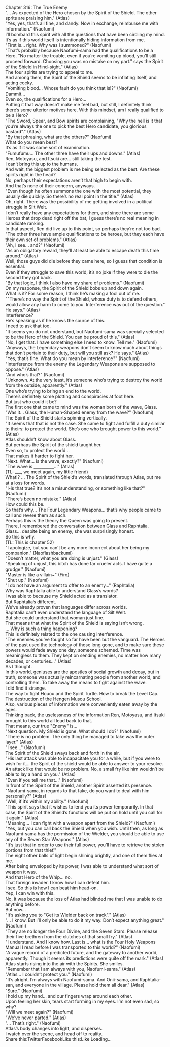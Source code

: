 <br/>
Chapter 316: The True Enemy<br/>
"… As expected of the Hero chosen by the Spirit of the Shield. The other sprits are praising him." (Atlas)<br/>
"Yes, yes, that’s all fine, and dandy. Now in exchange, reimburse me with information." (Naofumi)<br/>
I’ll bombard this spirit with all the questions that have been circling my mind.<br/>
It’s as if this world itself is intentionally hiding information from me.<br/>
"First is… right. Why was I summoned?" (Naofumi)<br/>
"That’s probably because Naofumi-sama had the qualifications to be a Hero. "No matter the trouble, even if you’re vomiting up blood, you’ll still proceed forward. Choosing you was no mistake on my part." says the Spirit of the Shield in Hind-sight." (Atlas)<br/>
The four spirits are trying to appeal to me.<br/>
And among them, the Spirit of the Shield seems to be inflating itself, and acting cocky.<br/>
"Vomiting blood… Whose fault do you think that is!?" (Naofumi)<br/>
Dammit…<br/>
Even so, the qualifications for a Hero…<br/>
Putting it that way doesn’t make me feel bad, but still, I definitely think there’s some ulterior motives here. With this mindset, am I really qualified to be a Hero?<br/>
"The Sword, Spear, and Bow spirits are complaining, "Why the hell is it that you’re always the one to pick the best Hero candidate, you glorious bastard"." (Atlas)<br/>
"By that phrasing, what are the others?" (Naofumi)<br/>
What do you mean best?<br/>
It’s as if it was some sort of examination.<br/>
"Fumufumu… The other three have their ups and downs." (Atlas)<br/>
Ren, Motoyasu, and Itsuki are… still taking the test.<br/>
I can’t bring this up to the humans.<br/>
And wait, the biggest problem is me being selected as the best. Are these spirits right in the head?<br/>
No, perhaps their expectations aren’t that high to begin with.<br/>
And that’s none of their concern, anyways.<br/>
"Even though he often summons the one with the most potential, they usually die quickly. So there’s no real point in the title." (Atlas)<br/>
Oh, right. There was the possibility of me getting involved in a political struggle in Silt Welt.<br/>
I don’t really have any expectations for them, and since there are some Heroes that drop dead right off the bat, I guess there’s no real meaning in candidate ranking.<br/>
In that aspect, Ren did live up to this point, so perhaps they’re not too bad.<br/>
"The other three have ample qualifications to be heroes, but they each have their own set of problems." (Atlas)<br/>
"Ah, I see… and?" (Naofumi)<br/>
"As an obligatory reward, they’ll at least be able to escape death this time around." (Atlas)<br/>
Well, those guys did die before they came here, so I guess that condition is essential.<br/>
Even if they struggle to save this world, it’s no joke if they were to die the second they got back.<br/>
"By that logic, I think I also have my share of problems." (Naofumi)<br/>
On my response, the Spirit of the Shield bobs up and down again.<br/>
What is it? For some reason, I think he’s making a fool out of me.<br/>
""There’s no way the Spirit of the Shield, whose duty is to defend others, would allow any harm to come to you. Interference was out of the question." He says." (Atlas)<br/>
Interference?<br/>
He’s speaking as if he knows the source of this.<br/>
I need to ask that too.<br/>
"It seems you do not understand, but Naofumi-sama was specially selected to be the Hero of the Shield. You can be proud of this." (Atlas)<br/>
"No, I get that. I have something else I need to know. Tell me." (Naofumi)<br/>
"Anyways, the Legendary weapons don’t seem to know much about things that don’t pertain to their duty, but will you still ask? He says." (Atlas)<br/>
"Yes, that’s fine. What do you mean by interference?" (Naofumi)<br/>
"Interference from the enemy the Legendary Weapons are supposed to oppose." (Atlas)<br/>
"And who’s that?" (Naofumi)<br/>
"Unknown. At the very least, it’s someone who’s trying to destroy the world from the outside, apparently." (Atlas)<br/>
One who’s trying to bring an end to the world.<br/>
There’s definitely some plotting and conspiracies at foot here.<br/>
But just who could it be?<br/>
The first one that came to mind was the woman born of the wave, Glass.<br/>
"Was it… Glass, the Human-Shaped enemy from the wave?" (Naofumi)<br/>
The Spirit of the Shield starts spinning vertically.<br/>
"It seems that that is not the case. She came to fight and fulfill a duty similar to theirs: to protect the world. She’s one who brought power to this world." (Atlas)<br/>
Atlas shouldn’t know about Glass.<br/>
But perhaps the Spirit of the shield taught her.<br/>
Even so, to protect the world…<br/>
That makes it harder to fight her.<br/>
"Next. What… is the wave, exactly?" (Naofumi)<br/>
"The wave is __________…" (Atlas)<br/>
(TL: ___, we meet again, my little friend)<br/>
What!? … The Spirit of the Shield’s words, translated through Atlas, put me at a loss for words.<br/>
"I-is that true? It’s not a misunderstanding, or something like that?" (Naofumi)<br/>
"There’s been no mistake." (Atlas)<br/>
How could this be.<br/>
So that’s why… The Four Legendary Weapons… that’s why people came to call and revere them as such.<br/>
Perhaps this is the theory the Queen was going to present.<br/>
There, I remembered the conversation between Glass and Raphtalia.<br/>
Glass… despite being an enemy, she was surprisingly honest.<br/>
So this is why.<br/>
(TL: This is chapter 52)<br/>
"I apologize, but you can’t be any more incorrect about her being my companion." (Naoflashbackumi)<br/>
"Doesn’t matter, what you are doing is unjust." (Glass)<br/>
"Speaking of unjust, this bitch has done far crueler acts. I have quite a grudge." (Naofumi)<br/>
"Master is like a villain~" (Firo)<br/>
"Shut up." (Naofumi)<br/>
"I do not have an argument to offer to an enemy…" (Raphtalia)<br/>
Why was Raphtalia able to understand Glass’s words?<br/>
I was able to because my Shield acted as a translator.<br/>
But Raphtalia’s different.<br/>
We’ve already proven that languages differ across worlds.<br/>
Raphtalia can’t even understand the language of Silt Welt.<br/>
But she could understand that woman just fine.<br/>
That means that what the Spirit of the Shield is saying isn’t wrong.<br/>
… Why is such a thing happening?<br/>
This is definitely related to the one causing interference.<br/>
"The enemies you’ve fought so far have been but the vanguard. The Heroes of the past used the technology of those long gone, and to make sure these powers would fade away one day, someone schemed. Time was meaningless to them. They kept on sending enemies, no matter how many decades, or centuries…" (Atlas)<br/>
As I thought.<br/>
In this world, geniuses are the apostles of social growth and decay, but in truth, someone was actually reincarnating people from another world, and controlling them. To take away the means to fight against the wave.<br/>
I did find it strange.<br/>
The way to fight Houou and the Spirit Turtle. How to break the Level Cap. The destruction of the Hengen Musou School.<br/>
Also, various pieces of information were conveniently eaten away by the ages.<br/>
Thinking back, the uselessness of the information Ren, Motoyasu, and Itsuki brought to this world all lead back to that.<br/>
That means, our true "Enemy" is…<br/>
"Next question. My Shield is gone. What should I do?" (Naofumi)<br/>
"There is no problem. The only thing he managed to take was the outer layer." (Atlas)<br/>
"I see…" (Naofumi)<br/>
The Spirit of the Shield sways back and forth in the air.<br/>
"His last attack was able to incapacitate you for a while, but if you were to wish for it… the Spirit of the shield would be able to answer to your resolve. An attack like that would be no problem. No, a small fry like him wouldn’t be able to lay a hand on you." (Atlas)<br/>
"Even if you tell me that…" (Naofumi)<br/>
In front of the Spirit of the Shield, another Spirit asserted its presence.<br/>
"Naofumi-sama, in regards to that fake, do you want to deal with him personally?" (Atlas)<br/>
"Well, if it’s within my ability." (Naofumi)<br/>
"This spirit says that it wishes to lend you its power temporarily. In that case, the Spirit of the Shield’s functions will be put on hold until you call for it again." (Atlas)<br/>
"Meaning… I can fight with a weapon apart from the Shield?" (Naofumi)<br/>
"Yes, but you can call back the Shield when you wish. Until then, as long as Naofumi-sama has the permission of the Wielder, you should be able to use any of the Seven Star Weapons." (Atlas)<br/>
"It’s just that in order to use their full power, you’ll have to retrieve the stolen portions from that thief."<br/>
The eight other balls of light begin shining brightly, and one of them flies at me.<br/>
After being enveloped by its power, I was able to understand what sort of weapon it was.<br/>
And that Hero of the Whip… no.<br/>
That foreign invader. I know how I can defeat him.<br/>
I see. So this is how I can beat him head-on.<br/>
Yep, I can win with this.<br/>
No, it was because the loss of Atlas had blinded me that I was unable to do anything before.<br/>
But now…<br/>
"It’s asking you to "Get its Wielder back on track"." (Atlas)<br/>
"… I know. But I’ll only be able to do it my way. Don’t expect anything great." (Naofumi)<br/>
"They are no longer the Four Divine, and the Seven Stars. Please release their five brethren from the clutches of that small fry." (Atlas)<br/>
"I understand. And I know how. Last is… what is the Four Holy Weapons Manual I read before I was transported to this world?" (Naofumi)<br/>
"A vague record of a predicted future, and the gateway to another world, apparently. Though it seems its predictions were quite off the mark." (Atlas)<br/>
Atlas starts rising into the air with the Spirits. She smiles.<br/>
"Remember that I am always with you, Naofumi-sama." (Atlas)<br/>
"Atlas… I couldn’t protect you." (Naofumi)<br/>
"It’s alright. I’m always with Naofumi-sama. And Onii-sama, and Raphtalia-san, and everyone in the village. Please hold them all dear." (Atlas)<br/>
"Sure." (Naofumi)<br/>
I hold up my hand… and our fingers wrap around each other.<br/>
Upon feeling her skin, tears start forming in my eyes. I’m not even sad, so why?<br/>
"Will we meet again?" (Naofumi)<br/>
"We’ve never parted." (Atlas)<br/>
"… That’s right." (Naofumi)<br/>
Atlas’s body changes into light, and disperses.<br/>
I watch over the scene, and head off to reality.<br/>
Share this:TwitterFacebookLike this:Like Loading... <br/>
